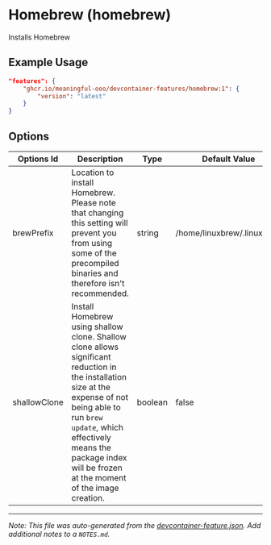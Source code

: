 
# Homebrew (homebrew)

Installs Homebrew

## Example Usage

```json
"features": {
    "ghcr.io/meaningful-ooo/devcontainer-features/homebrew:1": {
        "version": "latest"
    }
}
```

## Options

| Options Id | Description | Type | Default Value |
|-----|-----|-----|-----|
| brewPrefix | Location to install Homebrew. Please note that changing this setting will prevent you from using some of the precompiled binaries and therefore isn't recommended. | string | /home/linuxbrew/.linuxbrew |
| shallowClone | Install Homebrew using shallow clone. Shallow clone allows significant reduction in the installation size at the expense of not being able to run `brew update`, which effectively means the package index will be frozen at the moment of the image creation. | boolean | false |



---

_Note: This file was auto-generated from the [devcontainer-feature.json](https://github.com/meaningful-ooo/devcontainer-features/blob/main/src/homebrew/devcontainer-feature.json).  Add additional notes to a `NOTES.md`._
